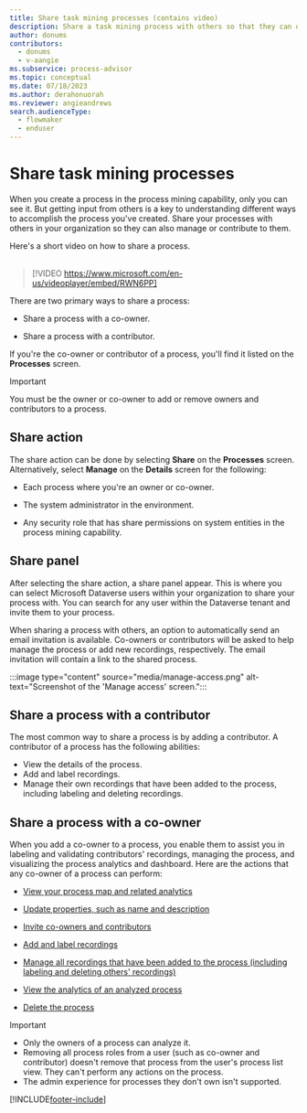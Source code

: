 ```yaml
---
title: Share task mining processes (contains video)
description: Share a task mining process with others so that they can offer input and additional insights. You can share a process with a co-owner or a contributor.
author: donums
contributors:
  - donums
  - v-aangie 
ms.subservice: process-advisor
ms.topic: conceptual
ms.date: 07/18/2023
ms.author: derahonuorah
ms.reviewer: angieandrews
search.audienceType: 
  - flowmaker
  - enduser
---
```


# Share task mining processes

When you create a process in the process mining capability, only you can see it. But getting input from others is a key to understanding different ways to accomplish the process you've created. Share your processes with others in your organization so they can also manage or contribute to them.

Here's a short video on how to share a process.<br>
</br>
> [!VIDEO https://www.microsoft.com/en-us/videoplayer/embed/RWN6PP]

There are two primary ways to share a process:

- Share a process with a co-owner.

- Share a process with a contributor.

If you're the co-owner or contributor of a process, you'll find it listed on the **Processes** screen.
</br>
> [!IMPORTANT]
> You must be the owner or co-owner to add or remove owners and contributors to a process.

## Share action

The share action can be done by selecting **Share** on the **Processes** screen. Alternatively, select **Manage** on the **Details** screen for the following:

- Each process where you're an owner or co-owner.

- The system administrator in the environment.

- Any security role that has share permissions on system entities in the process mining capability.

## Share panel

After selecting the share action, a share panel appear. This is where you can select Microsoft Dataverse users within your organization to share your process with. You can search for any user within the Dataverse tenant and invite them to your process.

When sharing a process with others, an option to automatically send an email invitation is available. Co-owners or contributors will be asked to help manage the process or add new recordings, respectively. The email invitation will contain a link to the shared process.

:::image type="content" source="media/manage-access.png" alt-text="Screenshot of the 'Manage access' screen.":::

## Share a process with a contributor

The most common way to share a process is by adding a contributor. A contributor of a process has the following abilities:

- View the details of the process.
- Add and label recordings.
- Manage their own recordings that have been added to the process, including labeling and deleting recordings.

## Share a process with a co-owner

When you add a co-owner to a process, you enable them to assist you in labeling and validating contributors' recordings, managing the process, and visualizing the process analytics and dashboard. Here are the actions that any co-owner of a process can perform:

- [View your process map and related analytics](process-advisor-analyze.md#view-your-process-map-and-related-analytics)

- [Update properties, such as name and description](process-advisor-processes.md#create-recommended-activity-names)

- [Invite co-owners and contributors](process-advisor-share.md#share-action)

- [Add and label recordings](process-advisor-processes.md)

- [Manage all recordings that have been added to the process (including labeling and deleting others' recordings)](process-advisor-processes.md)

- [View the analytics of an analyzed process](process-advisor-analyze.md)

- [Delete the process](process-advisor-security.md)

> [!IMPORTANT]
>
>- Only the owners of a process can analyze it.
>- Removing all process roles from a user (such as co-owner and contributor) doesn't remove that process from the user's process list view. They can't perform any actions on the process.
>- The admin experience for processes they don't own isn't supported.

[!INCLUDE[footer-include](includes/footer-banner.md)]
